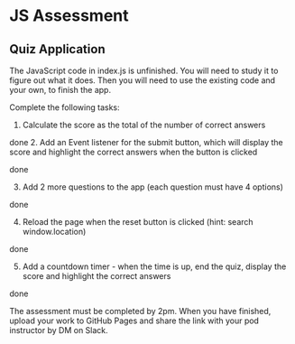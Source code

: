 # JS Assessment

## Quiz Application

The JavaScript code in index.js is unfinished. You will need to study it to figure out what it does. Then you will need to use the existing code and your own, to finish the app.

Complete the following tasks:

1. Calculate the score as the total of the number of correct answers

done 2. Add an Event listener for the submit button, which will display the score and highlight the correct answers when the button is clicked

done

3. Add 2 more questions to the app (each question must have 4 options)

done

4. Reload the page when the reset button is clicked (hint: search window.location)

done

5. Add a countdown timer - when the time is up, end the quiz, display the score and highlight the correct answers

done

The assessment must be completed by 2pm. When you have finished, upload your work to GitHub Pages and share the link with your
pod instructor by DM on Slack.
